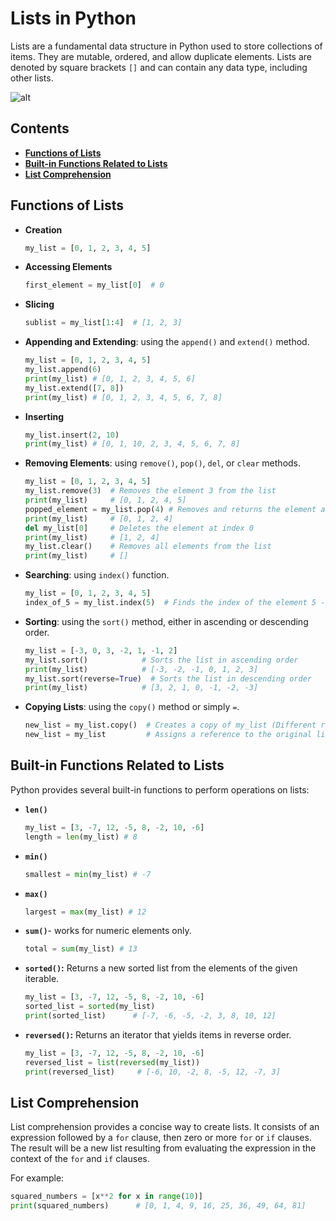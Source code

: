 # Lists in Python

Lists are a fundamental data structure in Python used to store collections of items. They are mutable, ordered, and allow duplicate elements. Lists are denoted by square brackets `[]` and can contain any data type, including other lists.

![alt](https://i1.faceprep.in/Companies-1/lists-in-python.png)

## Contents

- **[Functions of Lists](#fl)**
- **[Built-in Functions Related to Lists](#bf)**
- **[List Comprehension](#lc)**

## <span id="fl">Functions of Lists</span>

- **Creation**
    ```python
    my_list = [0, 1, 2, 3, 4, 5]
    ```

- **Accessing Elements**
    ```python
    first_element = my_list[0]  # 0
    ```

- **Slicing**
    ```python
    sublist = my_list[1:4]  # [1, 2, 3]
    ```

- **Appending and Extending**: using the `append()` and `extend()` method.
    ```python
    my_list = [0, 1, 2, 3, 4, 5]
    my_list.append(6)   
    print(my_list) # [0, 1, 2, 3, 4, 5, 6]
    my_list.extend([7, 8])  
    print(my_list) # [0, 1, 2, 3, 4, 5, 6, 7, 8]
    ```

- **Inserting**
    ```python
    my_list.insert(2, 10)
    print(my_list) # [0, 1, 10, 2, 3, 4, 5, 6, 7, 8]
    ```
- **Removing Elements**: using `remove()`, `pop()`, `del`, or `clear` methods.
    ```python
    my_list = [0, 1, 2, 3, 4, 5]
    my_list.remove(3)  # Removes the element 3 from the list
    print(my_list)     # [0, 1, 2, 4, 5]
    popped_element = my_list.pop(4) # Removes and returns the element at index 4 -> 4
    print(my_list)     # [0, 1, 2, 4]
    del my_list[0]     # Deletes the element at index 0
    print(my_list)     # [1, 2, 4]
    my_list.clear()    # Removes all elements from the list
    print(my_list)     # []
    ```

- **Searching**: using `index()` function.
    ```python
    my_list = [0, 1, 2, 3, 4, 5] 
    index_of_5 = my_list.index(5)  # Finds the index of the element 5 -> 5
    ```

- **Sorting**: using the `sort()` method, either in ascending or descending order.
    ```python
    my_list = [-3, 0, 3, -2, 1, -1, 2]
    my_list.sort()            # Sorts the list in ascending order
    print(my_list)            # [-3, -2, -1, 0, 1, 2, 3]
    my_list.sort(reverse=True)  # Sorts the list in descending order
    print(my_list)            # [3, 2, 1, 0, -1, -2, -3]
    ```

- **Copying Lists**: using the `copy()` method or simply `=`. 
    ```python
    new_list = my_list.copy()  # Creates a copy of my_list (Different references)
    new_list = my_list         # Assigns a reference to the original list
    ```

## <span id="bf">Built-in Functions Related to Lists</span>

Python provides several built-in functions to perform operations on lists:

- **`len()`**
    ```python
    my_list = [3, -7, 12, -5, 8, -2, 10, -6]
    length = len(my_list) # 8
    ```

- **`min()`**
    ```python
    smallest = min(my_list) # -7
    ```

- **`max()`**
    ```python
    largest = max(my_list) # 12
    ```

- **`sum()`**- works for numeric elements only.
    ```python
    total = sum(my_list) # 13
    ```

- **`sorted()`:** Returns a new sorted list from the elements of the given iterable.
    ```python
    my_list = [3, -7, 12, -5, 8, -2, 10, -6]
    sorted_list = sorted(my_list)
    print(sorted_list)      # [-7, -6, -5, -2, 3, 8, 10, 12]
    ```

- **`reversed()`:** Returns an iterator that yields items in reverse order.
    ```python
    my_list = [3, -7, 12, -5, 8, -2, 10, -6]
    reversed_list = list(reversed(my_list))
    print(reversed_list)     # [-6, 10, -2, 8, -5, 12, -7, 3]
    ```

## <span id="lc">List Comprehension</span>

List comprehension provides a concise way to create lists. It consists of an expression followed by a `for` clause, then zero or more `for` or `if` clauses. The result will be a new list resulting from evaluating the expression in the context of the `for` and `if` clauses.

For example:
```python
squared_numbers = [x**2 for x in range(10)]
print(squared_numbers)      # [0, 1, 4, 9, 16, 25, 36, 49, 64, 81]
```